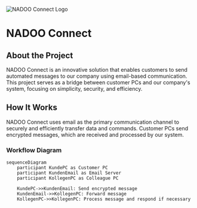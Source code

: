 ![NADOO Connect Logo](https://github.com/NADOOITChristophBa/NADOO-Connect/assets/106314951/fa6ff6b4-bdb9-4621-ad04-8f6aa65f4aea)

# NADOO Connect

## About the Project

NADOO Connect is an innovative solution that enables customers to send automated messages to our company using email-based communication. This project serves as a bridge between customer PCs and our company's system, focusing on simplicity, security, and efficiency.

## How It Works

NADOO Connect uses email as the primary communication channel to securely and efficiently transfer data and commands. Customer PCs send encrypted messages, which are received and processed by our system.

### Workflow Diagram

```mermaid
sequenceDiagram
    participant KundePC as Customer PC
    participant KundenEmail as Email Server
    participant KollegenPC as Colleague PC

    KundePC->>KundenEmail: Send encrypted message
    KundenEmail->>KollegenPC: Forward message
    KollegenPC->>KollegenPC: Process message and respond if necessary
